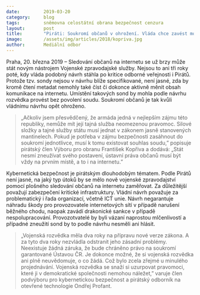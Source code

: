 ```yaml
---
date:         2019-03-20
category:     blog
tags:         sněmovna celostátní obrana bezpečnost cenzura
layout:       post
title:        "Piráti: Soukromí občanů v ohrožení. Vláda chce zavést možnost zpravodajských služeb šmírovat občany na internetu "
image:        /assets/img/articles/2018/kopriva.jpg
author:       Mediální odbor
---
```



Praha, 20. března 2019 – Sledování občanů na internetu se už brzy může stát novým nástrojem Vojenské zpravodajské služby. Nejsou to ani tři roky poté, kdy vláda podobný návrh stáhla po kritice odborné veřejnosti i Pirátů. Protože tzv. sondy nejsou v návrhu blíže specifikované, není jasné, zda by kromě čtení metadat nemohly také číst či dokonce aktivně měnit obsah komunikace na internetu. Umístění takových sond by mohla podle návrhu rozvědka provést bez povolení soudu. Soukromí občanů je tak kvůli vládnímu návrhu opět ohroženo.

> „Ačkoliv jsem přesvědčený, že armáda jedná v nejlepším zájmu této republiky, nemůže mít její tajná služba neomezenou pravomoc. Silové složky a tajné služby státu musí jednat v zákonem jasně stanovených mantinelech. Pokud je potřeba v zájmu bezpečnosti zasáhnout do soukromí jednotlivce, musí k tomu existovat souhlas soudu,” popisuje pirátský člen Výboru pro obranu František Kopřiva a dodává: „Stát nesmí zneužívat svého postavení, ústavní práva občanů musí být vždy na prvním místě, a to i na internetu.” 

Kybernetická bezpečnost je pirátským dlouhodobým tématem. Podle Pirátů není jasné, na jaký typ útoků by se mělo nově vojenské zpravodajství pomocí plošného sledování občanů na internetu zaměřovat. Za důležitější považují zabezpečení kritické infrastruktury. Vládní návrh považuje za problematický i řada organizací, včetně ICT unie. Návrh negarantuje náhradu škody pro provozovatele internetových sítí v případě narušení běžného chodu, naopak zavádí drakonické sankce v případě nespolupracování. Provozotvatelé by byli vázaní naprostou mlčenlivostí a případné zneužití sond by to podle návrhu nesměli ani hlásit. 

> „Vojenská rozvědka měla dva roky na přípravu nové verze zákona. A za tyto dva roky nezvládla odstranit jeho zásadní problémy. Neexistuje žádná záruka, že bude chráněno právo na soukromí garantované Ústavou ČR. Je dokonce možné, že si vojenská rozvědka ani plně neuvědomuje, o co žádá. Což bylo zcela zřejmé u minulého projednávání. Vojenská rozvědka se snaží si uzurpovat pravomoci, které ji v demokratické společnosti nemohou náležet,” varuje člen podvýboru pro kybernetickou bezpečnost a pirátský odborník na otevřené technologie Ondřej Profant. 
